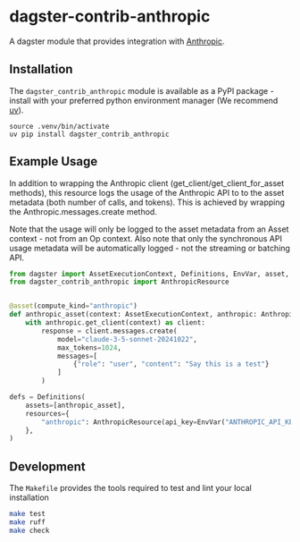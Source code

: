# dagster-contrib-anthropic

A dagster module that provides integration with [Anthropic](https://www.anthropic.com//).

## Installation

The `dagster_contrib_anthropic` module is available as a PyPI package - install with your preferred python 
environment manager (We recommend [uv](https://github.com/astral-sh/uv)).

```
source .venv/bin/activate
uv pip install dagster_contrib_anthropic
```

## Example Usage

In addition to wrapping the Anthropic client (get_client/get_client_for_asset methods), 
this resource logs the usage of the Anthropic API to to the asset metadata (both number of calls, and tokens). 
This is achieved by wrapping the Anthropic.messages.create method.

Note that the usage will only be logged to the asset metadata from an Asset context -
not from an Op context.
Also note that only the synchronous API usage metadata will be automatically logged - 
not the streaming or batching API.

```python
from dagster import AssetExecutionContext, Definitions, EnvVar, asset, define_asset_job
from dagster_contrib_anthropic import AnthropicResource


@asset(compute_kind="anthropic")
def anthropic_asset(context: AssetExecutionContext, anthropic: AnthropicResource):
    with anthropic.get_client(context) as client:
        response = client.messages.create(
            model="claude-3-5-sonnet-20241022",
            max_tokens=1024,
            messages=[
                {"role": "user", "content": "Say this is a test"}
            ]
        )

defs = Definitions(
    assets=[anthropic_asset],
    resources={
        "anthropic": AnthropicResource(api_key=EnvVar("ANTHROPIC_API_KEY")),
    },
)
```


## Development

The `Makefile` provides the tools required to test and lint your local installation

```sh
make test
make ruff
make check
```